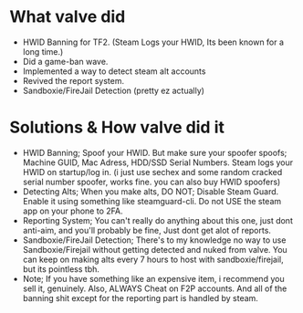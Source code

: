 # What valve did
- HWID Banning for TF2. (Steam Logs your HWID, Its been known for a long time.)
- Did a game-ban wave.
- Implemented a way to detect steam alt accounts
- Revived the report system.
- Sandboxie/FireJail Detection (pretty ez actually)

# Solutions & How valve did it
- HWID Banning; Spoof your HWID. But make sure your spoofer spoofs; Machine GUID, Mac Adress, HDD/SSD Serial Numbers. Steam logs your HWID on startup/log in. (i just use sechex and some random cracked serial number spoofer, works fine. you can also buy HWID spoofers)
- Detecting Alts; When you make alts, DO NOT; Disable Steam Guard. Enable it using something like steamguard-cli. Do not USE the steam app on your phone to 2FA.
- Reporting System; You can't really do anything about this one, just dont anti-aim, and you'll probably be fine, Just dont get alot of reports.
- Sandboxie/FireJail Detection; There's to my knowledge no way to use Sandboxie/Firejail without getting detected and nuked from valve. You can keep on making alts every 7 hours to host with sandboxie/firejail, but its pointless tbh.
- Note; If you have something like an expensive item, i recommend you sell it, genuinely. Also, ALWAYS Cheat on F2P accounts. And all of the banning shit except for the reporting part is handled by steam.
